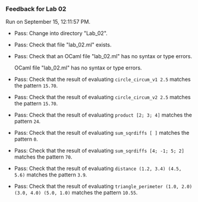 ### Feedback for Lab 02

Run on September 15, 12:11:57 PM.

+ Pass: Change into directory "Lab_02".

+ Pass: Check that file "lab_02.ml" exists.

+ Pass: Check that an OCaml file "lab_02.ml" has no syntax or type errors.

    OCaml file "lab_02.ml" has no syntax or type errors.



+ Pass: Check that the result of evaluating `circle_circum_v1 2.5` matches the pattern `15.70`.

   



+ Pass: Check that the result of evaluating `circle_circum_v2 2.5` matches the pattern `15.70`.

   



+ Pass: Check that the result of evaluating `product [2; 3; 4]` matches the pattern `24`.

   



+ Pass: Check that the result of evaluating `sum_sqrdiffs [ ]` matches the pattern `0`.

   



+ Pass: Check that the result of evaluating `sum_sqrdiffs [4; -1; 5; 2]` matches the pattern `70`.

   



+ Pass: Check that the result of evaluating `distance (1.2, 3.4) (4.5, 5.6)` matches the pattern `3.9`.

   



+ Pass: Check that the result of evaluating `triangle_perimeter (1.0, 2.0) (3.0, 4.0) (5.0, 1.0)` matches the pattern `10.55`.

   



